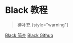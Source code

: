 # Black 教程

<show-structure depth="2"/>

> 待补充
{style="warning"}


<seealso>
<category ref="ref_docs">
    <a href="https://mp.weixin.qq.com/s/I7L17a3eGoo1Tj8_cXy_Jg">Black 简介</a>
</category>
<category ref="ref_github">
    <a href="https://github.com/psf/black">Black Github</a>
</category>
<category ref="ref_issues"></category>
<category ref="ref_hf"></category>
<category ref="ref_ms"></category>
</seealso>